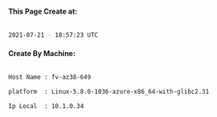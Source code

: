
   
#### This Page Create at:

```bash

2021-07-21 - 18:57:23 UTC

```

#### Create By Machine:

```bash

Host Name : fv-az38-649

platform  : Linux-5.8.0-1036-azure-x86_64-with-glibc2.31

Ip Local  : 10.1.0.34

```

